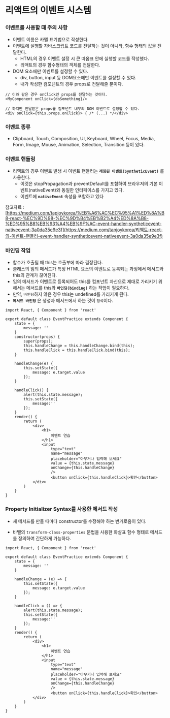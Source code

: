 # 리액트의 이벤트 시스템

### 이벤트를 사용할 때 주의 사항

- 이벤트 이름은 카멜 표기법으로 작성한다.
- 이벤트에 실행할 자바스크립트 코드를 전달하는 것이 아니라, 함수 형태의 값을 전달한다.
  - HTML의 경우 이벤트 설정 시 큰 따옴표 안에 실행할 코드를 작성했다.
  - 리액트의 경우 함수형태의 객체를 전달한다.
- DOM 요소에만 이벤트를 설정할 수 있다.
  - div, button, input 등 DOM요소에만 이벤트를 설정할 수 있다.
  - 내가 작성한 컴포넌트의 경우 props로 전달해줄 뿐이다.

``` react
// 이와 같은 경우 onClick인 props를 전달하는 것이다.
<MyComponent onClick={doSomething}/>

// 하지만 전달받은 props를 컴포넌트 내부의 DOM 이벤트로 설정할 수 있다.
<div onClick={this.props.onClick}> { /* (...) */</div>
```

### 이벤트 종류

- Clipboard, Touch, Composition, UI, Keyboard, Wheel, Focus, Media, Form, Image, Mouse, Animation, Selection, Transition 등이 있다.

### 이벤트 핸들링

- 리액트의 경우 이벤트 발생 시 이벤트 핸들러는 **`래핑된 이벤트(SyntheticEvent)`** 를 사용한다.
  - 이것은 stopPropagation과 preventDefault를 포함하여 
    브라우저의 기본 이벤트(nativeEvent)와 동일한 인터페이스를 가지고 있다.
  - 이벤트에 **`nativeEvent`** 속성을 포함하고 있다

참고자료 : [https://medium.com/tapjoykorea/%EB%A6%AC%EC%95%A1%ED%8A%B8-react-%EC%9D%98-%EC%9D%B4%EB%B2%A4%ED%8A%B8-%ED%95%B8%EB%93%A4%EB%9F%AC-event-handler-syntheticevent-nativeevent-3a0da35e9e3f](https://medium.com/tapjoykorea/리액트-react-의-이벤트-핸들러-event-handler-syntheticevent-nativeevent-3a0da35e9e3f)

### 바인딩 작업

- 함수가 호출될 때 this는 호출부에 따라 결정된다.
- 클래스의 임의 메서드가 특정 HTML 요소의 이벤트로 등록되는 과정에서 메서드와 this의 관계가 끊어진다.
- 임의 메서드가 이벤트로 등록되어도 this를 컴포넌트 자신으로 제대로 가리키기 위해서는 메서드를 this와 **`바인딩(binding)`** 하는 작업이 필요하다.
- 만약, `바인딩`하지 않은 경우 this는 undefined를 가리키게 된다.
- **`메서드 바인딩`** 은 생성자 메서드에서 하는 것이 `정석`이다.

```react
import React, { Component } from 'react'

export default class EventPractice extends Component {
    state = {
        message: ''
    }
    constructor(props) {
        super(props);
        this.handleChange = this.handleChange.bind(this);
        this.handleClick = this.handleClick.bind(this);
    }

    handleChange(e) {
        this.setState({
            message: e.target.value
        });
    }

    handleClick() {
        alert(this.state.message);
        this.setState({
            message:''
        });
    }
    render() {
        return (
            <div>
                <h1>
                    이벤트 연습
                </h1>
                <input 
                    type="text"
                    name="message"
                    placeholder="아무거나 입력해 보세요"
                    value = {this.state.message}
                    onChange={this.handleChange}
                    />
                    <button onClick={this.handleClick}>확인</button>
            </div>
        )
    }
}
```



### Property Initializer Syntax를 사용한 메서드 작성

- 새 메서드를 만들 때마다 constructor를 수정해야 하는 번거로움이 있다.

- 바벨의 `transform-class-properties` 문법을 사용한 화살표 함수 형태로 메서드를 정의하여 간단하게 가능하다.

``` react
import React, { Component } from 'react'

export default class EventPractice extends Component {
    state = {
        message: ''
    }

    handleChange = (e) => {
        this.setState({
            message: e.target.value
        });
    }

    handleClick = () => {
        alert(this.state.message);
        this.setState({
            message:''
        });
    }
    render() {
        return (
            <div>
                <h1>
                    이벤트 연습
                </h1>
                <input 
                    type="text"
                    name="message"
                    placeholder="아무거나 입력해 보세요"
                    value = {this.state.message}
                    onChange={this.handleChange}
                    />
                    <button onClick={this.handleClick}>확인</button>
            </div>
        )
    }
}
```

